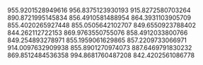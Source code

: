 955.9201528949616
956.8375123930193
915.8272580703264
890.8721995145834
856.4910581488954
864.3931103905709
855.4020265927448
855.0505642102707
849.6550923788402
844.262112722153
869.9763550755076
858.4912033800766
849.254893278971
855.1959061629865
857.2209733066971
914.0097632909938
855.8901270974073
887.6469791830232
869.8512484536358
994.8681760487208
842.4202561086778